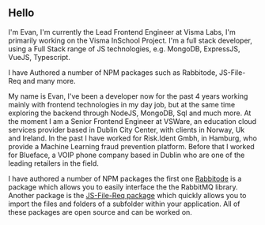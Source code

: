 ## Hello

I'm Evan, I'm currently the Lead Frontend Engineer at Visma Labs, I'm primarily working on the Visma InSchool Project. 
I'm a full stack developer, using a Full Stack range of JS technologies, e.g. MongoDB, ExpressJS, VueJS, Typescript.

I have Authored a number of NPM packages such as Rabbitode, JS-File-Req and many more. 


My name is Evan, I've been a developer now for the past 4 years working mainly with frontend technologies in my day job, 
but at the same time exploring the backend through NodeJS, MongoDB, Sql and much more. At the moment I am a Senior Frontend Engineer
at VSWare, an education cloud services provider based in Dublin City Center, with clients in Norway, Uk and Ireland. In the past I have worked for Risk.Ident Gmbh, in Hamburg, who provide a Machine Learning fraud prevention platform. Before that I 
worked for Blueface, a VOIP phone company based in Dublin who are one of the leading retailers in the field. 

I have authored a number of NPM packages the first one [Rabbitode](https://www.npmjs.com/package/rabbitode?target=_blank) is a package which allows you 
to easily interface the the RabbitMQ library. Another package is the [JS-File-Req package](https://www.npmjs.com/package/js-file-req?target=_blank) which quickly
allows you to import the files and folders of a subfolder within your application. All of these packages are open source and can be worked on.



 
